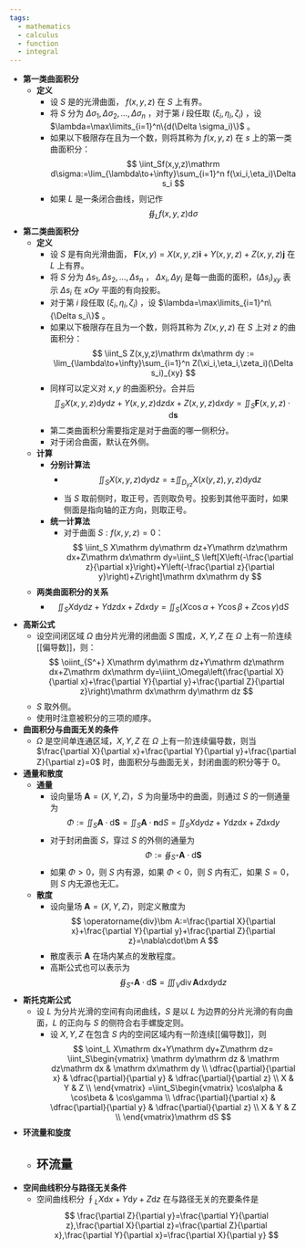 ```yaml
---
tags:
  - mathematics
  - calculus
  - function
  - integral
---
```


- **第一类曲面积分**
	- **定义**
		- 设 $S$ 是的光滑曲面， $f(x,y,z)$ 在 $S$ 上有界。
		- 将 $S$ 分为 $\Delta \sigma_1,\Delta \sigma_2,\dots,\Delta \sigma_n$ ，对于第 $i$ 段任取 $(\xi_i,\eta_i,\zeta_i)$ ，设 $\lambda=\max\limits_{i=1}^n\{d(\Delta \sigma_i)\}$ 。
		- 如果以下极限存在且为一个数，则将其称为 $f(x,y,z)$ 在 $s$ 上的第一类曲面积分：
		  $$
		  \iint_Sf(x,y,z)\mathrm d\sigma:=\lim_{\lambda\to+\infty}\sum_{i=1}^n f(\xi_i,\eta_i)\Delta s_i
		  $$
		- 如果 $L$ 是一条闭合曲线，则记作
		  $$
		  \oiint_L f(x,y,z)\mathrm d\sigma
		  $$
- **第二类曲面积分**
	- **定义**
		- 设 $S$ 是有向光滑曲面， $\bm F(x,y)=X(x,y,z)\bm i+Y(x,y,z)+Z(x,y,z)\bm j$ 在 $L$ 上有界。
		- 将 $S$ 分为 $\Delta s_1,\Delta s_2,\dots,\Delta s_n$ ， $\Delta x_i,\Delta y_i$ 是每一曲面的面积，$(\Delta s_i)_{xy}$ 表示 $\Delta s_i$ 在 $xOy$ 平面的有向投影。
		- 对于第 $i$ 段任取 $(\xi_i,\eta_i,\zeta_i)$ ，设 $\lambda=\max\limits_{i=1}^n\{\Delta s_i\}$ 。
		- 如果以下极限存在且为一个数，则将其称为 $Z(x,y,z)$ 在 $S$ 上对 $z$ 的曲面积分：
		  $$
		  \iint_S Z(x,y,z)\mathrm dx\mathrm dy := \lim_{\lambda\to+\infty}\sum_{i=1}^n Z(\xi_i,\eta_i,\zeta_i)(\Delta s_i)_{xy}
		  $$
		- 同样可以定义对 $x,y$ 的曲面积分。合并后
		  $$
		  \iint_S X(x,y,z)\mathrm dy\mathrm dz+Y(x,y,z)\mathrm dz\mathrm dx+Z(x,y,z)\mathrm dx\mathrm dy=\iint_S \bm F(x,y,z)\cdot \mathrm d\bm s
		  $$
		- 第二类曲面积分需要指定是对于曲面的哪一侧积分。
		- 对于闭合曲面，默认在外侧。
	- **计算**
		- **分别计算法**
			- $$
			  \iint_S X(x,y,z)\mathrm dy\mathrm dz=\pm\iint_{D_{yz}} X(x(y,z),y,z)\mathrm dy\mathrm dz 
			  $$
			- 当 $S$ 取前侧时，取正号，否则取负号。投影到其他平面时，如果侧面是指向轴的正方向，则取正号。
		- **统一计算法**
			- 对于曲面 $S:f(x,y,z)=0$：
			  $$
			  \iint_S X\mathrm dy\mathrm dz+Y\mathrm dz\mathrm dx+Z\mathrm dx\mathrm dy=\iint_S \left[X\left(-\frac{\partial z}{\partial x}\right)+Y\left(-\frac{\partial z}{\partial y}\right)+Z\right]\mathrm dx\mathrm dy
			  $$
	- **两类曲面积分的关系**
		- $$
		  \iint_S X\mathrm dy\mathrm dz+Y\mathrm dz\mathrm dx+Z\mathrm dx\mathrm dy=\iint_S (X\cos\alpha+Y\cos\beta+Z\cos\gamma)\mathrm dS
		  $$
- **高斯公式**
	- 设空间闭区域 $\Omega$ 由分片光滑的闭曲面 $S$ 围成，$X,Y,Z$ 在 $\Omega$ 上有一阶连续[[偏导数]]，则：
	  $$
	  \oiint_{S^+} X\mathrm dy\mathrm dz+Y\mathrm dz\mathrm dx+Z\mathrm dx\mathrm dy=\iiint_\Omega\left(\frac{\partial X}{\partial x}+\frac{\partial Y}{\partial y}+\frac{\partial Z}{\partial z}\right)\mathrm dx\mathrm dy\mathrm dz
	  $$
	- $S$ 取外侧。
	- 使用时注意被积分的三项的顺序。
- **曲面积分与曲面无关的条件**
	- $\Omega$ 是空间单连通区域，$X,Y,Z$ 在 $\Omega$ 上有一阶连续偏导数，则当 $\frac{\partial X}{\partial x}+\frac{\partial Y}{\partial y}+\frac{\partial Z}{\partial z}=0$ 时，曲面积分与曲面无关，封闭曲面的积分等于 $0$。
- **通量和散度**
	- **通量**
		- 设向量场 $\bm A=(X,Y,Z)$，$S$ 为向量场中的曲面，则通过 $S$ 的一侧通量为
		  $$
		  \Phi:=\iint_S \bm A\cdot\mathrm d\bm S=\iint_S \bm A\cdot\bm n\mathrm dS=\iint_S X\mathrm dy\mathrm dz+Y\mathrm dz\mathrm dx+Z\mathrm dx\mathrm dy
		  $$
		- 对于封闭曲面 $S$，穿过 $S$ 的外侧的通量为
		  $$
		  \Phi:=\oiint_{S^+} \bm A\cdot\mathrm d\bm S
		  $$
		- 如果 $\Phi>0$，则 $S$ 内有源，如果 $\Phi<0$，则 $S$ 内有汇，如果 $S=0$，则 $S$ 内无源也无汇。
	- **散度**
		- 设向量场 $\bm A=(X,Y,Z)$，则定义散度为
		  $$
		  \operatorname{div}\bm A:=\frac{\partial X}{\partial x}+\frac{\partial Y}{\partial y}+\frac{\partial Z}{\partial z}=\nabla\cdot\bm A
		  $$
		- 散度表示 $\bm A$ 在场内某点的发散程度。
		- 高斯公式也可以表示为
		  $$
		  \oiint_{S^+}\bm A\cdot\mathrm d\bm S=\iiint_V\operatorname{div}\bm A\mathrm dx\mathrm dy\mathrm dz
		  $$
- **斯托克斯公式**
	- 设 $L$ 为分片光滑的空间有向闭曲线，$S$ 是以 $L$ 为边界的分片光滑的有向曲面，$L$ 的正向与 $S$ 的侧符合右手螺旋定则。
		- 设 $X,Y,Z$ 在包含 $S$ 内的空间区域内有一阶连续[[偏导数]]，则
		  $$
		  \oint_L X\mathrm dx+Y\mathrm dy+Z\mathrm dz=
		  \iint_S\begin{vmatrix}
		  \mathrm dy\mathrm dz & \mathrm dz\mathrm dx & \mathrm dx\mathrm dy \\
		  \dfrac{\partial}{\partial x} & \dfrac{\partial}{\partial y} & \dfrac{\partial}{\partial z} \\
		  X & Y & Z \\
		  \end{vmatrix}
		  =\iint_S\begin{vmatrix}
		  \cos\alpha & \cos\beta & \cos\gamma \\
		  \dfrac{\partial}{\partial x} & \dfrac{\partial}{\partial y} & \dfrac{\partial}{\partial z} \\
		  X & Y & Z \\
		  \end{vmatrix}\mathrm dS
		  $$
- **环流量和旋度**
	- **环流量**
		-
- **空间曲线积分与路径无关条件**
	- 空间曲线积分 $\oint_L X\mathrm dx+Y\mathrm dy+Z\mathrm dz$ 在与路径无关的充要条件是
	  $$
	  \frac{\partial Z}{\partial y}=\frac{\partial Y}{\partial z},\frac{\partial X}{\partial z}=\frac{\partial Z}{\partial x},\frac{\partial Y}{\partial x}=\frac{\partial X}{\partial y}
	  $$